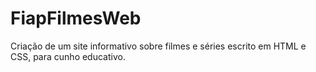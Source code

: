 # FiapFilmesWeb
Criação de um site informativo sobre filmes e séries escrito em HTML e CSS, para cunho educativo.
